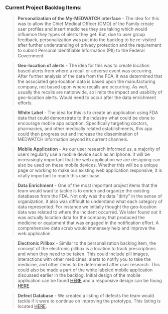 ### Current Project Backlog Items:

> **Personalization of the My-MEDWATCH interface** - The idea for this was to allow the Chief Medical Officer (CMO) of the Family create user profiles and insert medicines they are taking which would influence they types of alerts they get.  But, due to user group feedback, personalization was put into the backlog to be re-visited after further understanding of privacy protection and the requirement to submit Personal Identifiable Information (PII) to the Federal Government.

> **Geo-location of alerts** - The idea for this was to create location based alerts from where a recall or adverse event was occurring.  After further analysis of the data from the FDA, it was determined that the associated geo-location data is based upon the manufacturing company, not based upon where recalls are occurring.  As well, usually the recalls are nationwide, so limits the impact and usability of geo-location alerts. Would need to occur after the data enrichment efforts.

> **White Label** - The idea for this is to create an application using FDA data that could demonstrate to the industry what could be done to encourage mobile app adoption.  Specifically targeting doctors, pharmacies, and other medically related establishments, this app could then progress out and increase the dissemination of MEDWATCH information beyond its current channels.

> **Mobile Application** - As our user research informed us, a majority of users regularly use a mobile device such as an Iphone.  It will be increasingly important that the web application we are designing can also be used on these mobile devices.  Whether this will be a unique page or working to make our existing web application responsive, it is vitally important to reach this user base.

> **Data Enrichment** - One of the most important project items that the team would want to tackle is to enrich and organize the existing databases from the FDA.  Not only was the data "dirty" in the sense of organization, it also was difficult to understand what each category of data represented.  For instance we initially thought the geo-location data was related to where the incident occurred.  We later found out it was actually location data for the company that produced the medicine or equipment that was engaged in the notification effort.  A comprehensive data scrub would immensely help and improve the web application.

> **Electronic Pillbox** - Similar to the personalization backlog item, the concept of the electronic pillbox is a location to track prescriptions and when they need to be taken.  This could include pill images, interactions with other medicines, alerts to notify you to take the medicine, and other items to be determined after user research.  This could also be made a part of the white labeled mobile application discussed earlier in the backlog.  Initial design of the mobile application can be found [HERE](https://drive.google.com/file/d/0Bz3OHwIyS4qTdTFITnJ2U0JKaFo0TllGbjNIMll6cThjc2Q4/view?usp=sharing) and a responsive design can be foung [HERE](https://popapp.in/w/projects/559325618973848072550638/preview).

> **Defect Database** - We created a listing of defects the team would tackle if it were to continue on improving the prototype.  This listing is located [HERE](https://docs.google.com/spreadsheets/d/12F6tEKsuMqs-NqlTDtTIouNbkvwS0liHqk4FlGH6QCQ/edit?usp=sharing).
